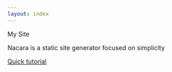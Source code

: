 ```yaml
---
layout: index
---
```


<section class="hero is-large is-primary-light">
    <div class="hero-body">
        <div class="container">
            <div class="has-text-centered">
                <p class="title">
                    My Site
                </p>
                <p class="subtitle">
                    Nacara is a static site generator focused on simplicity
                </p>
                <a href="/documentation/introduction.html" class="button is-primary">
                    Quick tutorial
                </a>
            </div>
        </div>
    </div>
</section>

<div class="bg>
